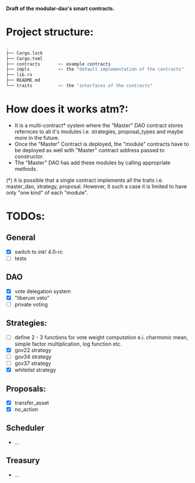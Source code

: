**Draft of the modular-dao's smart contracts.**

# Project structure:
```bash
.
├── Cargo.lock
├── Cargo.toml
├── contracts       <- example contracts
├── impls           <- the "default implementation of the contracts"
├── lib.rs
├── README.md
└── traits          <- the "interfaces of the contracts"
```
# How does it works atm?:
* It is a multi-contract* system where the "Master" DAO contract stores refernces to all it's modules i.e. strategies, proposal_types and maybe more in the future.
* Once the "Master" Contract is deployed, the "module" contracts have to be deployed as well with "Master" contract address passed to constructor.
* The "Master" DAO has add these modules by calling appropriate methods.

(*) it is possible that a single contract implements all the traits i.e. master_dao, strategy, proposal. However, it such a case it is limited to have only "one kind" of each "module".

# TODOs:
## General
- [x] switch to ink! 4.0-rc
- [ ] tests

## DAO
- [x] vote delegation system
- [x] "liberum veto"
- [ ] private voting
## Strategies:
- [ ] define 2 - 3 functions for vote weight computation e.i. charmonic mean, simple factor multiplication, log function etc.
- [x] gov22 strategy
- [ ] gov34 strategy
- [ ] gov37 strategy
- [x] whitelist strategy

## Proposals:
- [x] transfer_asset
- [x] no_action

## Scheduler
* ...

## Treasury
* ...